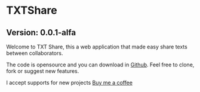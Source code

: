 # TXTShare

## Version: 0.0.1-alfa

Welcome to TXT Share, this a web application that made easy share texts between collaborators.

The code is opensource and you can download in [Github](https://github.com/allanbarcelos/txt-share). Feel free to clone, fork or suggest new features.

I accept supports for new projects [Buy me a coffee](https://www.buymeacoffee.com/allanbarcelos)
